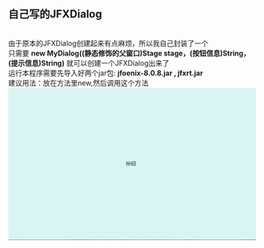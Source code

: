 ## 自己写的JFXDialog
<br>由于原本的JFXDialog创建起来有点麻烦，所以我自己封装了一个
<br>只需要 **new MyDialog((静态修饰的父窗口)Stage stage，(按钮信息)String，(提示信息)String)**  就可以创建一个JFXDialog出来了
<br>运行本程序需要先导入好两个jar包:  **jfoenix-8.0.8.jar , jfxrt.jar**        
建议用法：放在方法里new,然后调用这个方法
<br><img src="https://github.com//LucencySheep/sheep/blob/master/img/prompt.gif?raw=true" width=500 alt="image"/>
